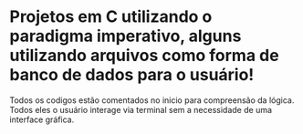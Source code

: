 # Projetos em C utilizando o paradigma imperativo, alguns utilizando arquivos como forma de banco de dados para o usuário!
Todos os codigos estão comentados no inicio para compreensão da lógica. Todos eles o usuário interage via terminal sem a necessidade de uma interface gráfica.

 
